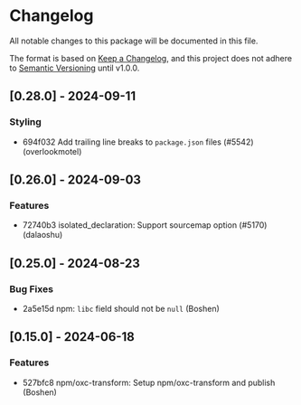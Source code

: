 # Changelog

All notable changes to this package will be documented in this file.

The format is based on [Keep a Changelog](https://keepachangelog.com/en/1.0.0/), and this project does not adhere to [Semantic Versioning](https://semver.org/spec/v2.0.0.html) until v1.0.0.

## [0.28.0] - 2024-09-11

### Styling
- 694f032 Add trailing line breaks to `package.json` files (#5542) (overlookmotel)

## [0.26.0] - 2024-09-03

### Features

- 72740b3 isolated_declaration: Support sourcemap option (#5170) (dalaoshu)

## [0.25.0] - 2024-08-23

### Bug Fixes

- 2a5e15d npm: `libc` field should not be `null` (Boshen)

## [0.15.0] - 2024-06-18

### Features

- 527bfc8 npm/oxc-transform: Setup npm/oxc-transform and publish (Boshen)

